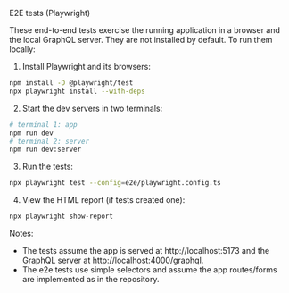 E2E tests (Playwright)

These end-to-end tests exercise the running application in a browser and the
local GraphQL server. They are not installed by default. To run them locally:

1. Install Playwright and its browsers:

```bash
npm install -D @playwright/test
npx playwright install --with-deps
```

2. Start the dev servers in two terminals:

```bash
# terminal 1: app
npm run dev
# terminal 2: server
npm run dev:server
```

3. Run the tests:

```bash
npx playwright test --config=e2e/playwright.config.ts
```

4. View the HTML report (if tests created one):

```bash
npx playwright show-report
```

Notes:

- The tests assume the app is served at http://localhost:5173 and the GraphQL
  server at http://localhost:4000/graphql.
- The e2e tests use simple selectors and assume the app routes/forms are
  implemented as in the repository.
